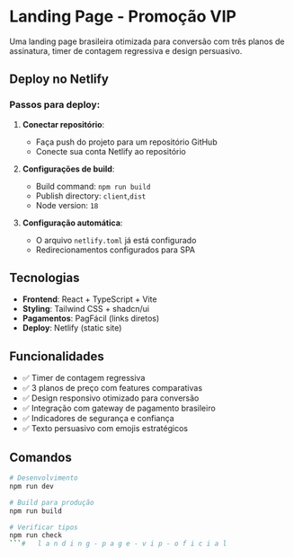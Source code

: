# Landing Page - Promoção VIP

Uma landing page brasileira otimizada para conversão com três planos de assinatura, timer de contagem regressiva e design persuasivo.

## Deploy no Netlify

### Passos para deploy:

1. **Conectar repositório**: 
   - Faça push do projeto para um repositório GitHub
   - Conecte sua conta Netlify ao repositório

2. **Configurações de build**:
   - Build command: `npm run build`
   - Publish directory: `client`,`dist`
   - Node version: `18`

3. **Configuração automática**:
   - O arquivo `netlify.toml` já está configurado
   - Redirecionamentos configurados para SPA

## Tecnologias

- **Frontend**: React + TypeScript + Vite
- **Styling**: Tailwind CSS + shadcn/ui
- **Pagamentos**: PagFácil (links diretos)
- **Deploy**: Netlify (static site)

## Funcionalidades

- ✅ Timer de contagem regressiva
- ✅ 3 planos de preço com features comparativas  
- ✅ Design responsivo otimizado para conversão
- ✅ Integração com gateway de pagamento brasileiro
- ✅ Indicadores de segurança e confiança
- ✅ Texto persuasivo com emojis estratégicos

## Comandos

```bash
# Desenvolvimento
npm run dev

# Build para produção
npm run build

# Verificar tipos
npm run check
```#   l a n d i n g - p a g e - v i p - o f i c i a l 
 
 